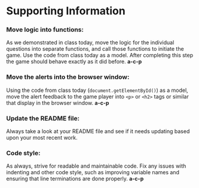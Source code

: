 # Supporting Information
### Move logic into functions:
As we demonstrated in class today, move the logic for the individual questions into separate functions, and call those functions to initiate the game. Use the code from class today as a model. After completing this step the game should behave exactly as it did before. **a-c-p**

### Move the alerts into the browser window:
Using the code from class today (`document.getElementById()`) as a model, move the alert feedback to the game player into `<p>`  or `<h2>` tags or similar that display in the browser window. **a-c-p**

### Update the README file:
Always take a look at your README file and see if it needs updating based upon your most recent work.

### Code style:
As always, strive for readable and maintainable code. Fix any issues with indenting and other code style, such as improving variable names and ensuring that line terminations are done properly. **a-c-p**
